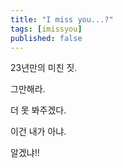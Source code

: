 ```yaml
---
title: "I miss you...?"
tags: [imissyou]
published: false
---
```


23년만의 미친 짓.

그만해라.

더 못 봐주겠다.

이건 내가 아냐.

알겠냐!!